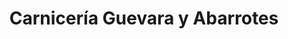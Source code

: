 ---
title: "Carnicería Guevara y Abarrotes"
url: /las-cruces/carniceria-guevara-y-abarrotes/
shop: butcher
---